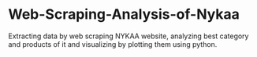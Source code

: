 # Web-Scraping-Analysis-of-Nykaa
Extracting data by web scraping NYKAA website, analyzing best category and products of it and visualizing by plotting them using python.
